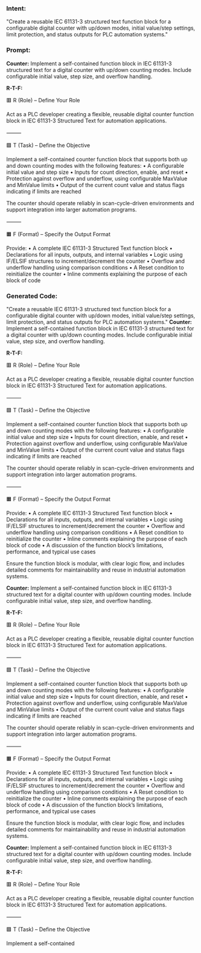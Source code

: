 ### Intent:
"Create a reusable IEC 61131-3 structured text function block for a configurable digital counter with up/down modes, initial value/step settings, limit protection, and status outputs for PLC automation systems."

### Prompt:
**Counter:**
Implement a self-contained function block in IEC 61131-3 structured text for a digital counter with up/down counting modes. Include configurable initial value, step size, and overflow handling.

**R-T-F:**

🟥 R (Role) – Define Your Role

Act as a PLC developer creating a flexible, reusable digital counter function block in IEC 61131-3 Structured Text for automation applications.

⸻

🟩 T (Task) – Define the Objective

Implement a self-contained counter function block that supports both up and down counting modes with the following features:
	•	A configurable initial value and step size
	•	Inputs for count direction, enable, and reset
	•	Protection against overflow and underflow, using configurable MaxValue and MinValue limits
	•	Output of the current count value and status flags indicating if limits are reached

The counter should operate reliably in scan-cycle-driven environments and support integration into larger automation programs.

⸻

🟧 F (Format) – Specify the Output Format

Provide:
	•	A complete IEC 61131-3 Structured Text function block
	•	Declarations for all inputs, outputs, and internal variables
	•	Logic using IF/ELSIF structures to increment/decrement the counter
	•	Overflow and underflow handling using comparison conditions
	•	A Reset condition to reinitialize the counter
	•	Inline comments explaining the purpose of each block of code

### Generated Code:
"Create a reusable IEC 61131-3 structured text function block for a configurable digital counter with up/down modes, initial value/step settings, limit protection, and status outputs for PLC automation systems."
**Counter:**
Implement a self-contained function block in IEC 61131-3 structured text for a digital counter with up/down counting modes. Include configurable initial value, step size, and overflow handling.

**R-T-F:**

🟥 R (Role) – Define Your Role

Act as a PLC developer creating a flexible, reusable digital counter function block in IEC 61131-3 Structured Text for automation applications.

⸻

🟩 T (Task) – Define the Objective

Implement a self-contained counter function block that supports both up and down counting modes with the following features:
	•	A configurable initial value and step size
	•	Inputs for count direction, enable, and reset
	•	Protection against overflow and underflow, using configurable MaxValue and MinValue limits
	•	Output of the current count value and status flags indicating if limits are reached

The counter should operate reliably in scan-cycle-driven environments and support integration into larger automation programs.

⸻

🟧 F (Format) – Specify the Output Format

Provide:
	•	A complete IEC 61131-3 Structured Text function block
	•	Declarations for all inputs, outputs, and internal variables
	•	Logic using IF/ELSIF structures to increment/decrement the counter
	•	Overflow and underflow handling using comparison conditions
	•	A Reset condition to reinitialize the counter
	•	Inline comments explaining the purpose of each block of code
	•	A discussion of the function block’s limitations, performance, and typical use cases

Ensure the function block is modular, with clear logic flow, and includes detailed comments for maintainability and reuse in industrial automation systems.

**Counter:**
Implement a self-contained function block in IEC 61131-3 structured text for a digital counter with up/down counting modes. Include configurable initial value, step size, and overflow handling.

**R-T-F:**

🟥 R (Role) – Define Your Role

Act as a PLC developer creating a flexible, reusable digital counter function block in IEC 61131-3 Structured Text for automation applications.

⸻

🟩 T (Task) – Define the Objective

Implement a self-contained counter function block that supports both up and down counting modes with the following features:
	•	A configurable initial value and step size
	•	Inputs for count direction, enable, and reset
	•	Protection against overflow and underflow, using configurable MaxValue and MinValue limits
	•	Output of the current count value and status flags indicating if limits are reached

The counter should operate reliably in scan-cycle-driven environments and support integration into larger automation programs.

⸻

🟧 F (Format) – Specify the Output Format

Provide:
	•	A complete IEC 61131-3 Structured Text function block
	•	Declarations for all inputs, outputs, and internal variables
	•	Logic using IF/ELSIF structures to increment/decrement the counter
	•	Overflow and underflow handling using comparison conditions
	•	A Reset condition to reinitialize the counter
	•	Inline comments explaining the purpose of each block of code
	•	A discussion of the function block’s limitations, performance, and typical use cases

Ensure the function block is modular, with clear logic flow, and includes detailed comments for maintainability and reuse in industrial automation systems.

**Counter:**
Implement a self-contained function block in IEC 61131-3 structured text for a digital counter with up/down counting modes. Include configurable initial value, step size, and overflow handling.

**R-T-F:**

🟥 R (Role) – Define Your Role

Act as a PLC developer creating a flexible, reusable digital counter function block in IEC 61131-3 Structured Text for automation applications.

⸻

🟩 T (Task) – Define the Objective

Implement a self-contained

